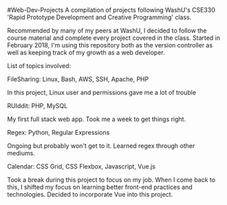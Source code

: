 #Web-Dev-Projects
A compilation of projects following WashU's CSE330 'Rapid Prototype Development and Creative Programming' class. 

Recommended by many of my peers at WashU, I decided to follow the course material and complete every project covered in the class. Started in February 2018, I'm using this repository both as the version controller as well as keeping track of my growth as a web developer. 

List of topics involved:

FileSharing: Linux, Bash, AWS, SSH, Apache, PHP

In this project, Linux user and permissions gave me a lot of trouble

RUIddit: PHP, MySQL 

My first full stack web app. Took me a week to get things right.

Regex: Python, Regular Expressions 

Ongoing but probably won't get to it. Learned regex through other mediums.

Calendar: CSS Grid, CSS Flexbox, Javascript, Vue.js

Took a break during this project to focus on my job. When I come back to this, I shifted my focus on learning better front-end practices and technologies. Decided to incorporate Vue into this project.